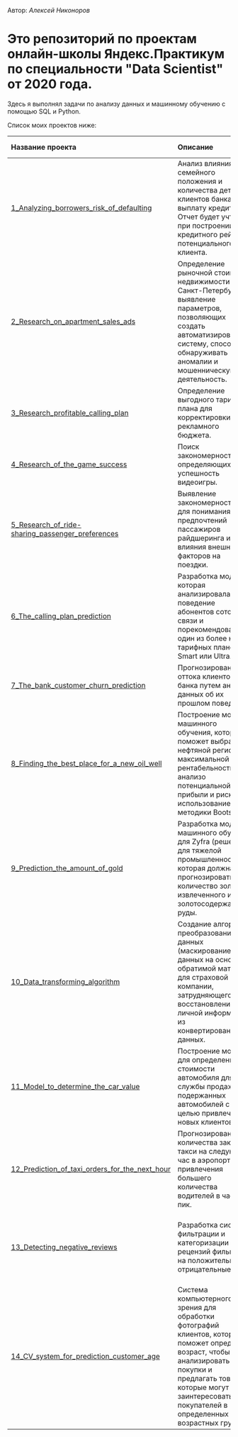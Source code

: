 Автор: *Алексей Никоноров* <br />

# Это репозиторий по проектам онлайн-школы Яндекс.Практикум по специальности "Data Scientist" от 2020 года.

Здесь я выполнял задачи по анализу данных и машинному обучению с помощью SQL и Python.

Список моих проектов ниже:

| Название проекта | Описание | Используемые библиотеки | 
| :---------------------- | :---------------------- | :---------------------- |
| [1_Analyzing_borrowers_risk_of_defaulting](Project_1_Analyzing_borrowers_risk_of_defaulting) | Анализ влияния семейного положения и количества детей клиентов банка на выплату кредита. Отчет будет учтен при построении кредитного рейтинга потенциального клиента. | *Pandas*, *Nltk* |
| [2_Research_on_apartment_sales_ads](Project_2_Research_on_apartment_sales_ads) | Определение рыночной стоимости недвижимости в Санкт-Петербурге, и выявление параметров, позволяющих создать автоматизированную систему, способную обнаруживать аномалии и мошенническую деятельность. | *Pandas*, *Matplotlib*, *Numpy* |
| [3_Research_profitable_calling_plan](Project_3_Research_profitable_calling_plan) | Определение выгодного тарифного плана для корректировки рекламного бюджета. | *Pandas*, *Matplotlib*, *Numpy*, *Math*, *Scipy* |
| [4_Research_of_the_game_success](Project_4_Research_of_the_game_success) | Поиск закономерностей, определяющих успешность видеоигры. | *Pandas*, *Matplotlib*, *Numpy*, *Math*, *Scipy* |
| [5_Research_of_ride-sharing_passenger_preferences](Project_5_Research_of_ride-sharing_passenger_preferences) | Выявление закономерностей для понимания предпочтений пассажиров райдшеринга и влияния внешних факторов на поездки. | *Pandas*, *Matplotlib*, *Numpy*, *Math*, *Scipy* |
| [6_The_calling_plan_prediction](Project_6_The_calling_plan_prediction) | Разработка модели, которая анализировала бы поведение абонентов сотовой связи и порекомендовала бы один из более новых тарифных планов: Smart или Ultra. | *Pandas*, *Numpy*, *Sklearn* |
| [7_The_bank_customer_churn_prediction](Project_7_The_bank_customer_churn_prediction) | Прогнозирование оттока клиентов банка путем анализа данных об их прошлом поведении. | *Pandas*, *Numpy*, *Sklearn* |
| [8_Finding_the_best_place_for_a_new_oil_well](Project_8_Finding_the_best_place_for_a_new_oil_well) | Построение модели машинного обучения, которая поможет выбрать нефтяной регион с максимальной рентабельностью, и анализо потенциальной прибыли и рисков с использованием методики Bootstrap. | *Pandas*, *Numpy*, *Sklearn* |
| [9_Prediction_the_amount_of_gold](Project_9_Prediction_the_amount_of_gold) | Разработка модели машинного обучения для Zyfra (решения для тяжелой промышленности), которая должна прогнозировать количество золота, извлеченного из золотосодержащей руды. | *Pandas*, *Matplotlib*, *Seaborn*, *Numpy*, *Sklearn*, *Scipy* |
| [10_Data_transforming_algorithm](Project_10_Development_a_data_transforming_algorithm) | Создание алгоритма преобразования данных (маскирование данных на основе обратимой матрицы) для страховой компании, затрудняющего восстановление личной информации из конвертированных данных. | *Pandas*, *Matplotlib*, *Seaborn*, *Numpy*, *Sklearn*, *Scipy* |
| [11_Model_to_determine_the_car_value](Project_11_Model_to_determine_the_car_value) | Построение модели для определения стоимости автомобиля для службы продажи подержанных автомобилей с целью привлечения новых клиентов. | *Pandas*, *Matplotlib*, *Seaborn*, *Numpy*, *Sklearn*, *Time*, *Lightgbm*, *Xgboost*, *Catboost* |
| [12_Prediction_of_taxi_orders_for_the_next_hour](Project_12_Prediction_of_taxi_orders_for_the_next_hour) | Прогнозирование количества заказов такси на следующий час в аэропортах для привлечения большего количества водителей в часы пик. | *Pandas*, *Matplotlib*, *Seaborn*, *Numpy*, *Sklearn*, *Time*, *Lightgbm*, *Xgboost*, *Catboost*, *Statsmodels* |
| [13_Detecting_negative_reviews](Project_13_The_system_for_detecting_negative_reviews) | Разработка системы фильтрации и категоризации рецензий фильмов на положительные и отрицательные. | *Pandas*, *Matplotlib*, *Numpy*, *Math*, *Seaborn*, *Sklearn*, *Tqdm*, *Spacy*, *Re*, *Nltk*, *Lightgbm*, *Pytorch* |
| [14_CV_system_for_prediction_customer_age](Project_14_Computer_vision_system_for_prediction_customer_age) | Система компьютерного зрения для обработки фотографий клиентов, которая поможет определить возраст, чтобы анализировать покупки и предлагать товары, которые могут заинтересовать покупателей в определенных возрастных группах. | *Pandas*, *Matplotlib*, *Numpy*, *PIL*, *Keras*, *Tensorflow* |
